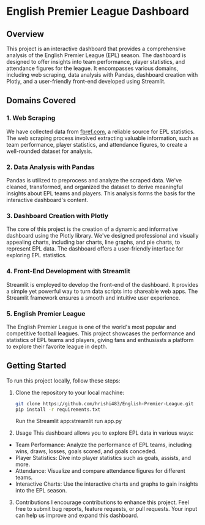 # English Premier League Dashboard

## Overview

This project is an interactive dashboard that provides a comprehensive analysis of the English Premier League (EPL) season. The dashboard is designed to offer insights into team performance, player statistics, and attendance figures for the league. 
It encompasses various domains, including web scraping, data analysis with Pandas, dashboard creation with Plotly, and a user-friendly front-end developed using Streamlit.

## Domains Covered

### 1. Web Scraping

We have collected data from [fbref.com](https://fbref.com), a reliable source for EPL statistics. The web scraping process involved extracting valuable information, such as team performance, player statistics, and attendance figures,
to create a well-rounded dataset for analysis.

### 2. Data Analysis with Pandas

Pandas is utilized to preprocess and analyze the scraped data. We've cleaned, transformed, and organized the dataset to derive meaningful insights about EPL teams and players. This analysis forms the basis for the interactive dashboard's content.

### 3. Dashboard Creation with Plotly

The core of this project is the creation of a dynamic and informative dashboard using the Plotly library. We've designed professional and visually appealing charts, including bar charts, line graphs, and pie charts, to represent EPL data. 
The dashboard offers a user-friendly interface for exploring EPL statistics.

### 4. Front-End Development with Streamlit

Streamlit is employed to develop the front-end of the dashboard. It provides a simple yet powerful way to turn data scripts into shareable web apps. The Streamlit framework ensures a smooth and intuitive user experience.

### 5. English Premier League

The English Premier League is one of the world's most popular and competitive football leagues. This project showcases the performance and statistics of EPL teams and players, giving fans and enthusiasts a platform to explore their favorite league in depth.

## Getting Started

To run this project locally, follow these steps:

1. Clone the repository to your local machine:
   ```bash
   git clone https://github.com/hrishi483/English-Premier-League.git
   pip install -r requirements.txt
   ```
   Run the Streamlit app:streamlit run app.py

2. Usage
This dashboard allows you to explore EPL data in various ways:

- Team Performance: Analyze the performance of EPL teams, including wins, draws, losses, goals scored, and goals conceded.
- Player Statistics: Dive into player statistics such as goals, assists, and more.
- Attendance: Visualize and compare attendance figures for different teams.
- Interactive Charts: Use the interactive charts and graphs to gain insights into the EPL season.
  
3. Contributions
I  encourage contributions to enhance this project. Feel free to submit bug reports, feature requests, or pull requests. Your input can help us improve and expand this dashboard.
